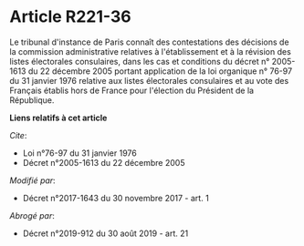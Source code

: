 # Article R221-36

Le tribunal d'instance de Paris connaît des contestations des décisions de la commission administrative relatives à
l'établissement et à la révision des listes électorales consulaires, dans les cas et conditions du décret n° 2005-1613 du 22
décembre 2005 portant application de la loi organique n° 76-97 du 31 janvier 1976 relative aux listes électorales consulaires
et au vote des Français établis hors de France pour l'élection du Président de la République.

**Liens relatifs à cet article**

_Cite_:

  - Loi n°76-97 du 31 janvier 1976
  - Décret n°2005-1613 du 22 décembre 2005

_Modifié par_:

  - Décret n°2017-1643 du 30 novembre 2017 - art. 1

_Abrogé par_:

  - Décret n°2019-912 du 30 août 2019 - art. 21
